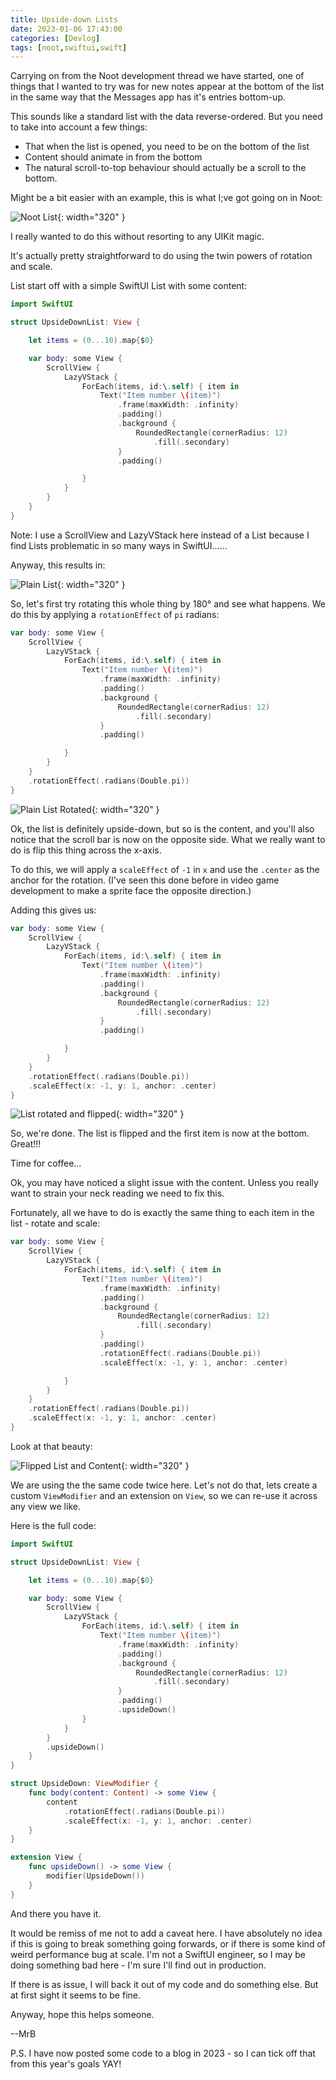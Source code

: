 ```yaml
---
title: Upside-down Lists
date: 2023-01-06 17:43:00
categories: [Devlog]
tags: [noot,swiftui,swift]
---
```

Carrying on from the Noot development thread we have started, one of things that I wanted to try was for new notes appear at the bottom of the list in the same way that the Messages app has it's entries bottom-up.

This sounds like a standard list with the data reverse-ordered. But you need to take into account a few things:

* That when the list is opened, you need to be on the bottom of the list
* Content should animate in from the bottom
* The natural scroll-to-top behaviour should actually be a scroll to the bottom.

Might be a bit easier with an example, this is what I;ve got going on in Noot:

![Noot List](/assets/img/2023-01-06-noot-list.gif){: width="320" }

I really wanted to do this without resorting to any UIKit magic.

It's actually pretty straightforward to do using the twin powers of rotation and scale.

List start off with a simple SwiftUI List with some content:

```swift
import SwiftUI

struct UpsideDownList: View {

    let items = (0...10).map{$0}

    var body: some View {
        ScrollView {
            LazyVStack {
                ForEach(items, id:\.self) { item in
                    Text("Item number \(item)")
                        .frame(maxWidth: .infinity)
                        .padding()
                        .background {
                            RoundedRectangle(cornerRadius: 12)
                                .fill(.secondary)
                        }
                        .padding()

                }
            }
        }
    }
}

```
Note: I use a ScrollView and LazyVStack here instead of a List because I find Lists problematic in so many ways in SwiftUI......

Anyway, this results in:

![Plain List](/assets/img/2023-01-06-plain-list.png){: width="320" }

So, let's first try rotating this whole thing by 180° and see what happens. We do this by applying a `rotationEffect` of `pi` radians:

```swift
var body: some View {
    ScrollView {
        LazyVStack {
            ForEach(items, id:\.self) { item in
                Text("Item number \(item)")
                    .frame(maxWidth: .infinity)
                    .padding()
                    .background {
                        RoundedRectangle(cornerRadius: 12)
                            .fill(.secondary)
                    }
                    .padding()

            }
        }
    }
    .rotationEffect(.radians(Double.pi))
}
```

![Plain List Rotated](/assets/img/2023-01-06-plain-list-rotated.gif){: width="320" }

Ok, the list is definitely upside-down, but so is the content, and you'll also notice that the scroll bar is now on the opposite side. What we really want to do is flip this thing across the x-axis.

To do this, we will apply a `scaleEffect` of `-1` in `x` and use the `.center` as the anchor for the rotation. (I've seen this done before in video game development to make a sprite face the opposite direction.)

Adding this gives us:

```swift
var body: some View {
    ScrollView {
        LazyVStack {
            ForEach(items, id:\.self) { item in
                Text("Item number \(item)")
                    .frame(maxWidth: .infinity)
                    .padding()
                    .background {
                        RoundedRectangle(cornerRadius: 12)
                            .fill(.secondary)
                    }
                    .padding()

            }
        }
    }
    .rotationEffect(.radians(Double.pi))
    .scaleEffect(x: -1, y: 1, anchor: .center)
}
```

![List rotated and flipped](/assets/img/2023-01-06-plain-list-rotated-flipped.gif){: width="320" }

So, we're done. The list is flipped and the first item is now at the bottom. Great!!!

Time for coffee...

Ok, you may have noticed a slight issue with the content. Unless you really want to strain your neck reading we need to fix this.

Fortunately, all we have to do is exactly the same thing to each item in the list - rotate and scale:

```swift
var body: some View {
    ScrollView {
        LazyVStack {
            ForEach(items, id:\.self) { item in
                Text("Item number \(item)")
                    .frame(maxWidth: .infinity)
                    .padding()
                    .background {
                        RoundedRectangle(cornerRadius: 12)
                            .fill(.secondary)
                    }
                    .padding()
                    .rotationEffect(.radians(Double.pi))
                    .scaleEffect(x: -1, y: 1, anchor: .center)

            }
        }
    }
    .rotationEffect(.radians(Double.pi))
    .scaleEffect(x: -1, y: 1, anchor: .center)
}
```

Look at that beauty:

![Flipped List and Content](/assets/img/2023-01-06-plain-list-rotated-flipped-content.gif){: width="320" }

We are using the the same code twice here. Let's not do that, lets create a custom `ViewModifier` and an extension on `View`, so we can re-use it across any view we like.

Here is the full code:

```swift
import SwiftUI

struct UpsideDownList: View {

    let items = (0...10).map{$0}

    var body: some View {
        ScrollView {
            LazyVStack {
                ForEach(items, id:\.self) { item in
                    Text("Item number \(item)")
                        .frame(maxWidth: .infinity)
                        .padding()
                        .background {
                            RoundedRectangle(cornerRadius: 12)
                                .fill(.secondary)
                        }
                        .padding()
                        .upsideDown()
                }
            }
        }
        .upsideDown()
    }
}

struct UpsideDown: ViewModifier {
    func body(content: Content) -> some View {
        content
            .rotationEffect(.radians(Double.pi))
            .scaleEffect(x: -1, y: 1, anchor: .center)
    }
}

extension View {
    func upsideDown() -> some View {
        modifier(UpsideDown())
    }
}
```

And there you have it.

It would be remiss of me not to add a caveat here.
I have absolutely no idea if this is going to break something going forwards, or if there is some kind of weird performance bug at scale. I'm not a SwiftUI engineer, so I may be doing something bad here - I'm sure I'll find out in production.

If there is as issue, I will back it out of my code and do something else. But at first sight it seems to be fine.

Anyway, hope this helps someone.

--MrB

P.S. I have now posted some code to a blog in 2023 - so I can tick off that from this year's goals YAY!
